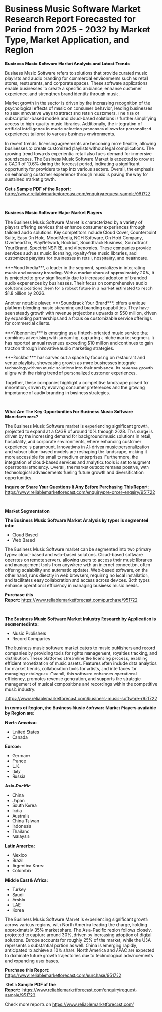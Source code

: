 <p><h1>Business Music Software Market Research Report Forecasted for Period from 2025 -  2032 by Market Type, Market Application, and Region</h1></p><p><strong>Business Music Software Market Analysis and Latest Trends</strong></p>
<p><p>Business Music Software refers to solutions that provide curated music playlists and audio branding for commercial environments such as retail stores, restaurants, and corporate spaces. These software applications enable businesses to create a specific ambiance, enhance customer experience, and strengthen brand identity through music. </p><p>Market growth in the sector is driven by the increasing recognition of the psychological effects of music on consumer behavior, leading businesses to seek innovative ways to attract and retain customers. The rise of subscription-based models and cloud-based solutions is further simplifying access to high-quality music libraries. Additionally, the integration of artificial intelligence in music selection processes allows for personalized experiences tailored to various business environments.</p><p>In recent trends, licensing agreements are becoming more flexible, allowing businesses to create customized playlists without legal complications. The growing trend towards experiential retail also fuels demand for immersive soundscapes. The Business Music Software Market is expected to grow at a CAGR of 10.6% during the forecast period, indicating a significant opportunity for providers to tap into various sectors. Overall, the emphasis on enhancing customer experience through music is paving the way for sustained market growth.</p></p>
<p><strong>Get a Sample PDF of the Report:&nbsp;</strong> <a href="https://www.reliablemarketforecast.com/enquiry/request-sample/951722?utm_campaign=2292&utm_medium=2&utm_source=Github&utm_content=ia&utm_term=06032025&utm_id=business-music-software">https://www.reliablemarketforecast.com/enquiry/request-sample/951722</a></p>
<p>&nbsp;</p>
<p><strong>Business Music Software Major Market Players</strong></p>
<p><p>The Business Music Software Market is characterized by a variety of players offering services that enhance consumer experiences through tailored audio solutions. Key competitors include Cloud Cover, Counterpoint Suite, Easy On Hold, Mood Media, NCH Software, On Hold Company, Overhead.fm, PlayNetwork, Rockbot, Soundtrack Business, Soundtrack Your Brand, SpectrioINSPIRE, and Vibenomics. These companies provide services such as music licensing, royalty-free music libraries, and customized playlists for businesses in retail, hospitality, and healthcare.</p><p>***Mood Media***, a leader in the segment, specializes in integrating music and sensory branding. With a market share of approximately 20%, it is projected to grow significantly due to increased adoption of branded audio experiences by businesses. Their focus on comprehensive audio solutions positions them for a robust future in a market estimated to reach $1.8 billion by 2026.</p><p>Another notable player, ***Soundtrack Your Brand***, offers a unique platform blending music streaming and branding capabilities. They have seen steady growth with revenue projections upwards of $50 million, driven by expanding partnerships and a focus on customizable service offerings for commercial clients.</p><p>***Vibenomics*** is emerging as a fintech-oriented music service that combines advertising with streaming, capturing a niche market segment. It has reported annual revenues exceeding $10 million and continues to gain traction through innovative audio marketing strategies.</p><p>***Rockbot*** has carved out a space by focusing on restaurant and venue playlists, showcasing growth as more businesses integrate technology-driven music solutions into their ambiance. Its revenue growth aligns with the rising trend of personalized customer experiences.</p><p>Together, these companies highlight a competitive landscape poised for innovation, driven by evolving consumer preferences and the growing importance of audio branding in business strategies.</p></p>
<p>&nbsp;</p>
<p><strong>What Are The Key Opportunities For Business Music Software Manufacturers?</strong></p>
<p><p>The Business Music Software market is experiencing significant growth, projected to expand at a CAGR of around 10% through 2028. This surge is driven by the increasing demand for background music solutions in retail, hospitality, and corporate environments, where enhancing customer experience is paramount. Innovations in AI-driven music personalization and subscription-based models are reshaping the landscape, making it more accessible for small to medium enterprises. Furthermore, the integration of cloud-based services and analytics tools is set to augment operational efficiency. Overall, the market outlook remains positive, with technological advancements fueling future growth and diversification opportunities.</p></p>
<p><strong>Inquire or Share Your Questions If Any Before Purchasing This Report:</strong> <a href="https://www.reliablemarketforecast.com/enquiry/pre-order-enquiry/951722?utm_campaign=2292&utm_medium=2&utm_source=Github&utm_content=ia&utm_term=06032025&utm_id=business-music-software">https://www.reliablemarketforecast.com/enquiry/pre-order-enquiry/951722</a></p>
<p>&nbsp;</p>
<p><strong>Market Segmentation</strong></p>
<p><strong>The Business Music Software Market Analysis by types is segmented into:</strong></p>
<p><ul><li>Cloud Based</li><li>Web Based</li></ul></p>
<p><p>The Business Music Software market can be segmented into two primary types: cloud-based and web-based solutions. Cloud-based software operates on remote servers, allowing users to access their music libraries and management tools from anywhere with an internet connection, often offering scalability and automatic updates. Web-based software, on the other hand, runs directly in web browsers, requiring no local installation, and facilitates easy collaboration and access across devices. Both types enhance operational efficiency in managing business music needs.</p></p>
<p><strong>Purchase this Report:&nbsp;</strong><a href="https://www.reliablemarketforecast.com/purchase/951722?utm_campaign=2292&utm_medium=2&utm_source=Github&utm_content=ia&utm_term=06032025&utm_id=business-music-software">https://www.reliablemarketforecast.com/purchase/951722</a></p>
<p>&nbsp;</p>
<p><strong>The Business Music Software Market Industry Research by Application is segmented into:</strong></p>
<p><ul><li>Music Publishers</li><li>Record Companies</li></ul></p>
<p><p>The business music software market caters to music publishers and record companies by providing tools for rights management, royalties tracking, and distribution. These platforms streamline the licensing process, enabling efficient monetization of music assets. Features often include data analytics for market trends, collaboration tools for artists, and interfaces for managing catalogues. Overall, this software enhances operational efficiency, promotes revenue generation, and supports the strategic management of musical compositions and recordings within the competitive music industry.</p></p>
<p><a href="https://www.reliablemarketforecast.com/business-music-software-r951722?utm_campaign=2292&utm_medium=2&utm_source=Github&utm_content=ia&utm_term=06032025&utm_id=business-music-software">&nbsp;https://www.reliablemarketforecast.com/business-music-software-r951722</a></p>
<p><strong>In terms of Region, the Business Music Software Market Players available by Region are:</strong></p>
<p>
    <p> <strong> North America: </strong>
        <ul>
            <li>United States</li>
            <li>Canada</li>
        </ul>
        </p> 
    <p> <strong> Europe: </strong>
        <ul>
            <li>Germany</li>
            <li>France</li>
            <li>U.K.</li>
            <li>Italy</li>
            <li>Russia</li>
        </ul>
        </p> 
    <p> <strong> Asia-Pacific: </strong>
        <ul>
            <li>China</li>
            <li>Japan</li>
            <li>South Korea</li>
            <li>India</li>
            <li>Australia</li>
            <li>China Taiwan</li>
            <li>Indonesia</li>
            <li>Thailand</li>
            <li>Malaysia</li>
        </ul>
        </p> 
    <p> <strong> Latin America: </strong>
        <ul>
            <li>Mexico</li>
            <li>Brazil</li>
            <li>Argentina Korea</li>
            <li>Colombia</li>
        </ul>
        </p> 
    <p> <strong> Middle East & Africa: </strong>
        <ul>
            <li>Turkey</li>
            <li>Saudi</li>
            <li>Arabia</li>
            <li>UAE</li>
            <li>Korea</li>
        </ul>
    </p>
    </p>
<p><p>The Business Music Software Market is experiencing significant growth across various regions, with North America leading the charge, holding approximately 35% market share. The Asia-Pacific region follows closely, projected to capture around 30%, driven by increasing adoption of digital solutions. Europe accounts for roughly 25% of the market, while the USA represents a substantial portion as well. China is emerging rapidly, anticipated to achieve a 10% share. North America and APAC are expected to dominate future growth trajectories due to technological advancements and expanding user bases.</p></p>
<p><strong>Purchase this Report: </strong><a href="https://www.reliablemarketforecast.com/purchase/951722?utm_campaign=2292&utm_medium=2&utm_source=Github&utm_content=ia&utm_term=06032025&utm_id=business-music-software">https://www.reliablemarketforecast.com/purchase/951722</a></p>
<p>&nbsp;<strong>Get a Sample PDF of the Report:&nbsp;&nbsp;</strong><a href="https://www.reliablemarketforecast.com/enquiry/request-sample/951722?utm_campaign=2292&utm_medium=2&utm_source=Github&utm_content=ia&utm_term=06032025&utm_id=business-music-software">https://www.reliablemarketforecast.com/enquiry/request-sample/951722</a></p>
<p><strong></strong></p>
<p>Check more reports on <a href="https://www.reliablemarketforecast.com/?utm_campaign=2292&utm_medium=2&utm_source=Github&utm_content=ia&utm_term=06032025&utm_id=business-music-software">https://www.reliablemarketforecast.com/</a></p>